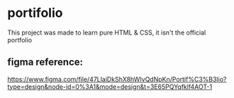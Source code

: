 # portifolio

This project was made to learn pure HTML & CSS, it isn't the official portfolio

## figma reference:
https://www.figma.com/file/47LlaiDkShX8hWIvQdNpKn/Portif%C3%B3lio?type=design&node-id=0%3A1&mode=design&t=3E65PQYqfklf4AOT-1